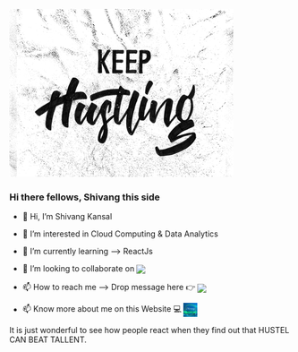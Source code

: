![](https://github.com/SHIVANGKANSAL/SHIVANGKANSAL/blob/7f41b2e892b0db0fd234a2e13456437d61257f38/keep%20hustling.jpg)
### Hi there fellows, Shivang this side


- 👋 Hi, I’m Shivang Kansal

- 👀 I’m interested in Cloud Computing & Data Analytics

- 🌱 I’m currently learning --> ReactJs

- 💞️ I’m looking to collaborate on [<img src="https://cdn.worldvectorlogo.com/logos/discord-6.svg" width="25" align="center">](https://discord.com/channels/@Kansal.Shivang#5283)

- 📫 How to reach me --> Drop message here 👉 [<img src="https://cdn.worldvectorlogo.com/logos/linkedin-icon-2.svg" width="25" align="center">](https://www.linkedin.com/in/shivang-kansal/)

- 📫 Know more about me on this Website 💻 [<img src="https://github.com/SHIVANGKANSAL/SHIVANGKANSAL/blob/main/Shivang%20Kansal.png" width="25" align="center">](https://shivangkansal.github.io/)

<!---
SHIVANGKANSAL/SHIVANGKANSAL is a ✨ special ✨ repository because its `README.md` (this file) appears on your GitHub profile.
You can click the Preview link to take a look at your changes.
--->

It is just wonderful to see how people react when they find out that HUSTEL CAN BEAT TALLENT.
